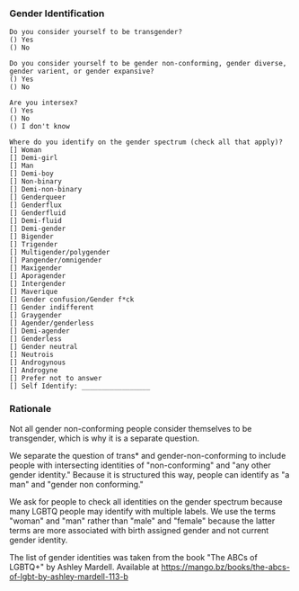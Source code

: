 ### Gender Identification

    Do you consider yourself to be transgender?
    () Yes
    () No

    Do you consider yourself to be gender non-conforming, gender diverse, gender varient, or gender expansive?
    () Yes
    () No

    Are you intersex?
    () Yes
    () No
    () I don't know

    Where do you identify on the gender spectrum (check all that apply)?
    [] Woman
    [] Demi-girl
    [] Man
    [] Demi-boy
    [] Non-binary
    [] Demi-non-binary
    [] Genderqueer
    [] Genderflux
    [] Genderfluid
    [] Demi-fluid
    [] Demi-gender
    [] Bigender
    [] Trigender
    [] Multigender/polygender
    [] Pangender/omnigender
    [] Maxigender
    [] Aporagender
    [] Intergender
    [] Maverique
    [] Gender confusion/Gender f*ck
    [] Gender indifferent
    [] Graygender
    [] Agender/genderless
    [] Demi-agender
    [] Genderless
    [] Gender neutral
    [] Neutrois
    [] Androgynous
    [] Androgyne
    [] Prefer not to answer
    [] Self Identify: _________________


### Rationale
Not all gender non-conforming people consider themselves to be transgender, which is why it is a separate question.

We separate the question of trans* and gender-non-conforming to include people with intersecting identities of "non-conforming" and "any other gender identity."  Because it is structured this way, people can identify as "a man" and "gender non conforming."

We ask for people to check all identities on the gender spectrum because many LGBTQ people may identify with multiple labels. We use the terms "woman" and "man" rather than "male" and "female" because the latter terms are more associated with birth assigned gender and not current gender identity.

The list of gender identities was taken from the book "The ABCs of LGBTQ+" by Ashley Mardell. Available at https://mango.bz/books/the-abcs-of-lgbt-by-ashley-mardell-113-b
